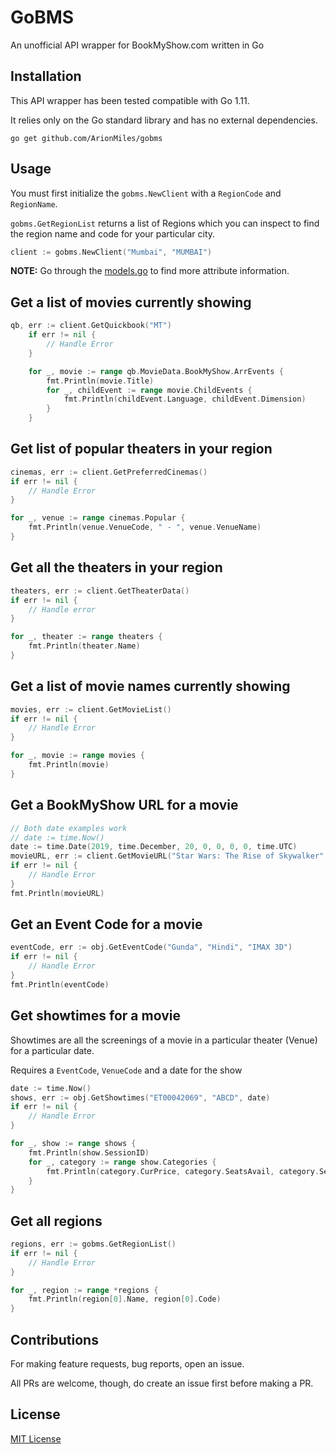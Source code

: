 # GoBMS

An unofficial API wrapper for BookMyShow.com written in Go

## Installation
This API wrapper has been tested compatible with Go 1.11. 

It relies only on the Go standard library and has no external dependencies.

```
go get github.com/ArionMiles/gobms
```

## Usage

You must first initialize the `gobms.NewClient` with a `RegionCode` and `RegionName`.

`gobms.GetRegionList` returns a list of Regions which you can inspect to find the region name and code for your particular city.

```go
client := gobms.NewClient("Mumbai", "MUMBAI")
```

**NOTE:** Go through the [models.go](models.go) to find more attribute information.

## Get a list of movies currently showing
```go
qb, err := client.GetQuickbook("MT")
	if err != nil {
		// Handle Error
	}

	for _, movie := range qb.MovieData.BookMyShow.ArrEvents {
		fmt.Println(movie.Title)
		for _, childEvent := range movie.ChildEvents {
			fmt.Println(childEvent.Language, childEvent.Dimension)
		}
	}
```

## Get list of popular theaters in your region
```go
cinemas, err := client.GetPreferredCinemas()
if err != nil {
	// Handle Error
}

for _, venue := range cinemas.Popular {
	fmt.Println(venue.VenueCode, " - ", venue.VenueName)
}
```

## Get all the theaters in your region
```go
theaters, err := client.GetTheaterData()
if err != nil {
    // Handle error
}

for _, theater := range theaters {
    fmt.Println(theater.Name)
}
```

## Get a list of movie names currently showing
```go
movies, err := client.GetMovieList()
if err != nil {
    // Handle Error
}

for _, movie := range movies {
    fmt.Println(movie)
}
```

## Get a BookMyShow URL for a movie
```go
// Both date examples work
// date := time.Now()
date := time.Date(2019, time.December, 20, 0, 0, 0, 0, time.UTC)
movieURL, err := client.GetMovieURL("Star Wars: The Rise of Skywalker", "English", "IMAX 3D", date)
if err != nil {
    // Handle Error
}
fmt.Println(movieURL)

```

## Get an Event Code for a movie
```go
eventCode, err := obj.GetEventCode("Gunda", "Hindi", "IMAX 3D")
if err != nil {
    // Handle Error
}
fmt.Println(eventCode)
```

## Get showtimes for a movie
Showtimes are all the screenings of a movie in a particular theater (Venue) for a particular date.

Requires a `EventCode`, `VenueCode` and a date for the show

```go
date := time.Now()
shows, err := obj.GetShowtimes("ET00042069", "ABCD", date)
if err != nil {
    // Handle Error
}

for _, show := range shows {
    fmt.Println(show.SessionID)
    for _, category := range show.Categories {
        fmt.Println(category.CurPrice, category.SeatsAvail, category.SeatsMax)
    }
}
```

## Get all regions
```go
regions, err := gobms.GetRegionList()
if err != nil {
    // Handle Error
}

for _, region := range *regions {
    fmt.Println(region[0].Name, region[0].Code)
}
```

## Contributions
For making feature requests, bug reports, open an issue.

All PRs are welcome, though, do create an issue first before making a PR.

## License

[MIT License](LICENSE)